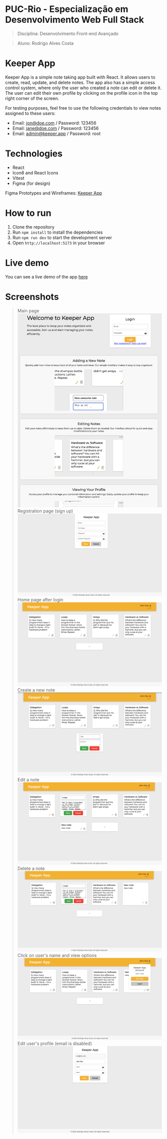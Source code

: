 # PUC-Rio - Especialização em Desenvolvimento Web Full Stack
> Disciplina: Desenvolvimento Front-end Avançado

> Aluno: Rodrigo Alves Costa

# Keeper App

Keeper App is a simple note taking app built with React. It allows users to create, read, update, and delete notes. The app also has a simple access control system, where only the user who created a note can edit or delete it. The user can edit their own profile by clicking on the profile icon in the top right corner of the screen.

For testing purposes, feel free to use the following credentials to view notes assigned to these users:
- Email: jon@doe.com / Password: 123456
- Email: jane@doe.com / Password: 123456
- Email: admin@keeper.app / Password: root

# Technologies
- React
- Icon8 and React Icons
- Vitest
- Figma (for design)

Figma Prototypes and Wireframes: [Keeper App](https://www.figma.com/design/9PjKA7Ly44BVJacovY3VeD/Keeper-App---Prototype-%26-Wireframes?node-id=38-2&t=3IbQ7A2t31dB7Ep0-1)

# How to run
1. Clone the repository
2. Run `npm install` to install the dependencies
3. Run `npm run dev` to start the development server
4. Open `http://localhost:5173` in your browser

# Live demo
You can see a live demo of the app [here](https://rodrigoalvescosta.github.io/keeper-app/)

# Screenshots
> Main page
![Main page](src/assets/readme/main-page.png)
> Registration page (sign up)
![Sign up page](src/assets/readme/sign-up-page.png)
> Home page after login
![Home page](src/assets/readme/home-page.png)
> Create a new note
![Create a new note](src/assets/readme/create-note.png)
> Edit a note
![Edit a note](src/assets/readme/edit-note.png)
> Delete a note
![Delete a note](src/assets/readme/delete-note.png)
> Click on user's name and view options
![Profile page modal](src/assets/readme/profile-page-1.png)
> Edit user's profile (email is disabled)
![Profile page edit (disabled email)](src/assets/readme/profile-page-2.png)
